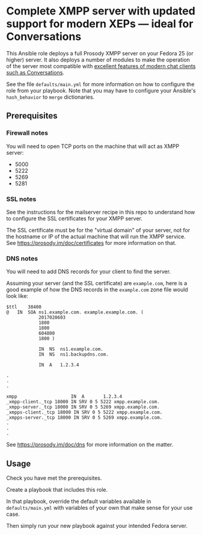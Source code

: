 # Complete XMPP server with updated support for modern XEPs — ideal for Conversations

This Ansible role deploys a full Prosody XMPP server on your Fedora 25
(or higher) server.  It also deploys a number of modules to make the operation
of the server most compatible with [excellent features of modern chat clients
such as Conversations](https://github.com/siacs/Conversations/blob/master/README.md#xmpp-features).

See the file `defaults/main.yml` for more information on how to configure the
role from your playbook.  Note that you may have to configure your Ansible's
`hash_behavior` to `merge` dictionaries.

## Prerequisites

### Firewall notes

You will need to open TCP ports on the machine that will act as XMPP server:

* 5000
* 5222
* 5269
* 5281

### SSL notes

See the instructions for the mailserver recipe in this repo to understand how
to configure the SSL certificates for your XMPP server.

The SSL certificate must be for the "virtual domain" of your server, not for
the hostname or IP of the actual machine that will run the XMPP service.
See https://prosody.im/doc/certificates for more information on that.

### DNS notes

You will need to add DNS records for your client to find the server.

Assuming your server (and the SSL certificate) are `example.com`, here is a
good example of how the DNS records in the `example.com` zone file would look like:

```
$ttl	38400
@	IN	SOA	ns1.example.com. example.example.com. (
			2017020603
			1800
			1800
			604800
			1800 )

			IN	NS  ns1.example.com.
			IN	NS  ns1.backupdns.com.
			
			IN	A   1.2.3.4

.
.
.

xmpp                    IN  A       1.2.3.4
_xmpp-client._tcp 18000 IN SRV 0 5 5222 xmpp.example.com.
_xmpp-server._tcp 18000 IN SRV 0 5 5269 xmpp.example.com.
_xmpps-client._tcp 18000 IN SRV 0 5 5222 xmpp.example.com.
_xmpps-server._tcp 18000 IN SRV 0 5 5269 xmpp.example.com.
.
.
.
```

See https://prosody.im/doc/dns for more information on the matter.

## Usage

Check you have met the prerequisites.

Create a playbook that includes this role.

In that playbook, override the default variables available in
`defaults/main.yml` with variables of your own that make sense for
your use case.

Then simply run your new playbook against your intended Fedora server.
